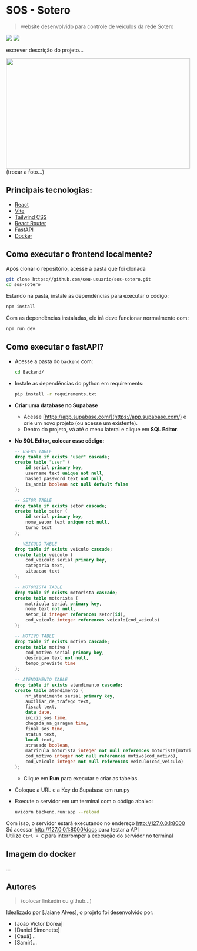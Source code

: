 # SOS - Sotero
> website desenvolvido para controle de veículos da rede Sotero

<img src="https://img.shields.io/badge/version-0.0.0-green" /> <img src="https://img.shields.io/badge/npm-v11.4.2-orange" />

escrever descrição do projeto...

<img src="https://encrypted-tbn0.gstatic.com/images?q=tbn:ANd9GcQ_WEpLY9GEjA9Atknbcjd4sz7biL-1Ir3rcg&s" height="300" width="500"/> (trocar a foto...)

## Principais tecnologias:

- [React](https://reactjs.org/)
- [Vite](https://vitejs.dev/)
- [Tailwind CSS](https://tailwindcss.com/)
- [React Router](https://reactrouter.com/)
- [FastAPI](fastapi.tiangolo.com/)
- [Docker](https://www.docker.com/)

## Como executar o frontend localmente?
Após clonar o repositório, acesse a pasta que foi clonada
```bash
git clone https://github.com/seu-usuario/sos-sotero.git
cd sos-sotero
```
Estando na pasta, instale as dependências para executar o código:
```bash
npm install
```
Com as dependências instaladas, ele irá deve funcionar normalmente com:
```bash
npm run dev
```
## Como executar o fastAPI?
- Acesse a pasta do `backend` com:
  ```bash
  cd Backend/
  ```
- Instale as dependências do python em requirements:
  ```bash
  pip install -r requirements.txt
  ```
- **Criar uma database no Supabase**
  - Acesse [https://app.supabase.com/](https://app.supabase.com/) e crie um novo projeto (ou acesse um existente).
  - Dentro do projeto, vá até o menu lateral e clique em **SQL Editor**.

- **No SQL Editor, colocar esse código:**
  ```sql
  -- USERS TABLE
  drop table if exists "user" cascade;
  create table "user" (
      id serial primary key,
      username text unique not null,
      hashed_password text not null,
      is_admin boolean not null default false
  );
  
  -- SETOR TABLE
  drop table if exists setor cascade;
  create table setor (
      id serial primary key,
      nome_setor text unique not null,
      turno text
  );
  
  -- VEICULO TABLE
  drop table if exists veiculo cascade;
  create table veiculo (
      cod_veiculo serial primary key,
      categoria text,
      situacao text
  );
  
  -- MOTORISTA TABLE
  drop table if exists motorista cascade;
  create table motorista (
      matricula serial primary key,
      nome text not null,
      setor_id integer references setor(id),
      cod_veiculo integer references veiculo(cod_veiculo) 
  );
  
  -- MOTIVO TABLE
  drop table if exists motivo cascade;
  create table motivo (
      cod_motivo serial primary key,
      descricao text not null,
      tempo_previsto time
  );
  
  -- ATENDIMENTO TABLE
  drop table if exists atendimento cascade;
  create table atendimento (
      nr_atendimento serial primary key,
      auxiliar_de_trafego text,
      fiscal text,
      data date,
      inicio_sos time,
      chegada_na_garagem time,
      final_sos time,
      status text,
      local text,
      atrasado boolean,
      matricula_motorista integer not null references motorista(matricula),
      cod_motivo integer not null references motivo(cod_motivo),
      cod_veiculo integer not null references veiculo(cod_veiculo)
  );
  ```
  - Clique em **Run** para executar e criar as tabelas.

- Coloque a URL e a Key do Supabase em run.py

- Execute o servidor em um terminal com o código abaixo:
  ```bash
  uvicorn backend.run:app --reload
  ```
Com isso, o servidor estará executando no endereço http://127.0.0.1:8000  
Só acessar http://127.0.0.1:8000/docs para testar a API  
Utilize `Ctrl + C` para interromper a execução do servidor no terminal

## Imagem do docker
...

## Autores
> (colocar linkedin ou github...)

Idealizado por [Jaiane Alves], o projeto foi desenvolvido por:
- [João Victor Dórea]
- [Daniel Simonette]
- [Cauã]...
- [Samir]...
